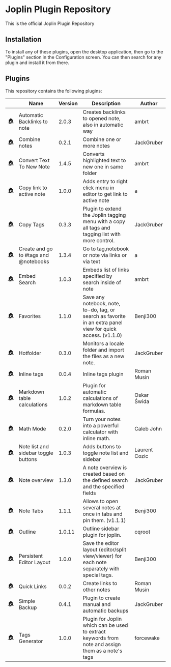 # Joplin Plugin Repository

This is the official Joplin Plugin Repository

## Installation

To install any of these plugins, open the desktop application, then go to the "Plugins" section in the Configuration screen. You can then search for any plugin and install it from there.

## Plugins

This repository contains the following plugins:

<!-- PLUGIN_LIST -->
&nbsp; | Name | Version | Description | Author
--- | --- | --- | --- | ---
[🏠](https://discourse.joplinapp.org/t/insert-referencing-notes-backlinks-plugin/13632) | Automatic Backlinks to note | 2.0.3 | Creates backlinks to opened note, also in automatic way | ambrt
[🏠](https://github.com/JackGruber/joplin-plugin-combine-notes) | Combine notes | 0.2.1 | Combine one or more notes | JackGruber
[🏠](https://discourse.joplinapp.org/t/create-note-from-highlighted-text/12511) | Convert Text To New Note | 1.4.5 | Converts highlighted text to new one in same folder | ambrt
[🏠]() | Copy link to active note | 1.0.0 | Adds entry to right click menu in editor to get link to active note | a  
[🏠](https://github.com/JackGruber/joplin-plugin-copytags) | Copy Tags | 0.3.3 | Plugin to extend the Joplin tagging menu with a copy all tags and tagging list with more control. | JackGruber
[🏠](https://discourse.joplinapp.org/t/go-to-note-tag-or-notebook-via-highlighting-text-in-editor/12731) | Create and go to #tags and @notebooks | 1.3.4 | Go to tag,notebook or note via links or via text | a  
[🏠]() | Embed Search | 1.0.3 | Embeds list of links specified by search inside of note | ambrt
[🏠](https://github.com/benji300/joplin-favorites) | Favorites | 1.1.0 | Save any notebook, note, to-do, tag, or search as favorite in an extra panel view for quick access. (v1.1.0) | Benji300
[🏠](https://github.com/JackGruber/joplin-plugin-hotfolder) | Hotfolder | 0.3.0 | Monitors a locale folder and import the files as a new note. | JackGruber
[🏠](https://github.com/roman-r-m/joplin-inline-tags-plugin) | Inline tags | 0.0.4 | Inline tags plugin | Roman Musin
[🏠](https://github.com/oswida/joplin-markdown-calc) | Markdown table calculations | 1.0.2 | Plugin for automatic calculations of markdown table formulas. | Oskar Świda
[🏠](github.com/CalebJohn/joplin-math-mode) | Math Mode | 0.2.0 | Turn your notes into a powerful calculator with inline math. | Caleb John
[🏠](https://github.com/laurent22/joplin/tree/dev/packages/plugins/ToggleSidebars) | Note list and sidebar toggle buttons | 1.0.3 | Adds buttons to toggle note list and sidebar | Laurent Cozic
[🏠](https://github.com/JackGruber/joplin-plugin-note-overview) | Note overview | 1.3.0 | A note overview is created based on the defined search and the specified fields | JackGruber
[🏠](https://github.com/benji300/joplin-note-tabs) | Note Tabs | 1.1.1 | Allows to open several notes at once in tabs and pin them. (v1.1.1) | Benji300
[🏠](https://github.com/cqroot/joplin-outline) | Outline | 1.0.11 | Outline sidebar plugin for joplin. | cqroot
[🏠](https://github.com/benji300/joplin-persistent-layout) | Persistent Editor Layout | 1.0.0 | Save the editor layout (editor/split view/viewer) for each note separately with special tags. | Benji300
[🏠](https://github.com/roman-r-m/joplin-plugin-quick-links) | Quick Links | 0.0.2 | Create links to other notes | Roman Musin
[🏠](https://github.com/JackGruber/joplin-plugin-backup) | Simple Backup | 0.4.1 | Plugin to create manual and automatic backups | JackGruber
[🏠](https://github.com/forcewake/joplin-tags-generator) | Tags Generator | 1.0.0 | Plugin for Joplin which can be used to extract keywords from note and assign them as a note's tags | forcewake
<!-- PLUGIN_LIST -->
